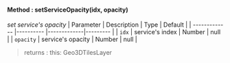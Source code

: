 #### Method : setServiceOpacity(idx, opacity)
_set service's opacity_
| Parameter | Description | Type | Default |
| ------------- |---------- |-------------|--------- |
| `idx`     | service's index | Number | null |
| `opacity`     | service's opacity | Number | null |
> returns :
this: Geo3DTilesLayer
